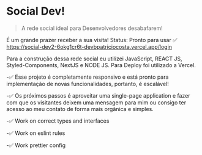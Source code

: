 # Social Dev! 
> A rede social ideal para Desenvolvedores desabafarem! 

É um grande prazer receber a sua visita!
Status: Pronto para usar ✅ https://social-dev2-6okg1cr6t-devbpatriciocosta.vercel.app/login

Para a construção dessa rede social eu utilizei JavaScript, REACT JS, Styled-Components, NextJS e NODE JS. 
Para Deploy foi utilizado a Vercel. 

-✅ Esse projeto é completamente responsivo e está pronto para implementação de novas funcionalidades, portanto, é escalável!

-✅ Os próximos passos é aproveitar uma single-page application e fazer com que os visitantes deixem uma mensagem para mim ou consigo ter acesso ao meu contato de forma mais orgânica e simples.

-✅ Work on correct types and interfaces

-✅ Work on eslint rules

-✅ Work prettier config
